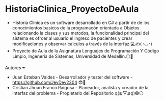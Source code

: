 # HistoriaClinica_ProyectoDeAula

- Historia Clinica es un software desarrollado en C# a partir de de los conocimientos basicos de la programacón orientada a Objetos relacionando la clases y sus metodos, la funcionalidad principal del sistema es ofrcer al usuario el ingreso de pacientes y crear modificaciones y observar calculos a través de la interfaz.💻✍(◔◡◔)
- Proyecto de Aula de la Asignatura Lenguajes de Programación Y Código Limpio, Ingeneria de Sistemas, Universidad de Medellín.⚪🔴

Autores ✒
- Juan Esteban Valdes - Desarrollador y tester del software - https://github.com/JevDev2304 😎🔏
- Cristian Jhoan Franco Raigosa - Planeador, analista y creador de la interfaz del problema - Propietario del Repositorio q(≧▽≦q)🟢⚪
